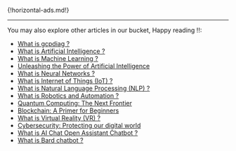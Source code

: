 {!horizontal-ads.md!}

---

You may also explore other articles in our bucket, Happy reading !!:


* <a target="_blank" href=https://www.nightwolf.in/articles/gcpdiag_intro>What is gcpdiag ?</a>
* <a target="_blank" href=https://www.nightwolf.in/articles/ai_intro>What is Artificial Intelligence ?</a>
* <a target="_blank" href=https://www.nightwolf.in/articles/machine_learning_intro/>What is Machine Learning ?</a>
* <a target="_blank" href=https://www.nightwolf.in/articles/ai_trends>Unleashing the Power of Artificial Intelligence</a>
* <a target="_blank" href=https://www.nightwolf.in/articles/neural_networks>What is Neural Networks ?</a>
* <a target="_blank" href=https://www.nightwolf.in/articles/iot>What is Internet of Things (IoT) ?</a>
* <a target="_blank" href=https://www.nightwolf.in/articles/natural_language_processing>What is Natural Language Processing (NLP) ?</a>
* <a target="_blank" href=https://www.nightwolf.in/articles/robotics_automation>What is Robotics and Automation ?</a>
* <a target="_blank" href=https://www.nightwolf.in/articles/quantum_computing>Quantum Computing: The Next Frontier</a>
* <a target="_blank" href=https://www.nightwolf.in/articles/blockchain>Blockchain: A Primer for Beginners</a>
* <a target="_blank" href=https://www.nightwolf.in/articles/virtual_reality>What is Virtual Reality (VR) ?</a>
* <a target="_blank" href=https://www.nightwolf.in/articles/cyber_security>Cybersecurity: Protecting our digital world</a>
* <a target="_blank" href=https://www.nightwolf.in/articles/ai_chatbot>What is AI Chat Open Assistant Chatbot ?</a>
* <a target="_blank" href=https://www.nightwolf.in/articles/bard>What is Bard chatbot ?</a>
